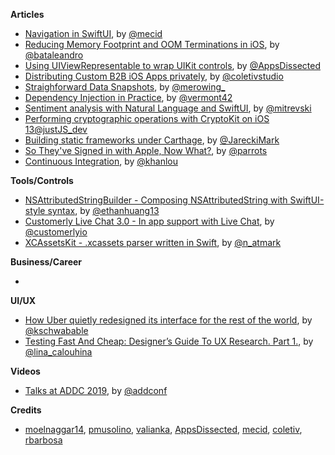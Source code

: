 **Articles**

* [Navigation in SwiftUI](https://mecid.github.io/2019/07/17/navigation-in-swiftui/), by [@mecid](https://twitter.com/mecid)
* [Reducing Memory Footprint and OOM Terminations in iOS](https://medium.com/flawless-app-stories/techniques-to-reduce-memory-footprint-and-oom-terminations-in-ios-a0f6bef38217), by [@bataleandro](https://twitter.com/bataleandro)
* [Using UIViewRepresentable to wrap UIKit controls](https://www.appsdissected.com/missing-features-swiftui-uiviewrepresentable-wrap-uikit-controls/), by [@AppsDissected](https://twitter.com/AppsDissected)
* [Distributing Custom B2B iOS Apps privately](https://coletiv.com/blog/distribute-custom-b2b-ios-app/), by [@coletivstudio](https://twitter.com/coletivstudio)
* [Straighforward Data Snapshots](http://merowing.info/2019/07/straighforward-data-snapshots/), by [@merowing_](https://twitter.com/merowing_)
* [Dependency Injection in Practice](https://www.racecondition.software/blog/dependency-injection/), by [@vermont42](https://twitter.com/vermont42)
* [Sentiment analysis with Natural Language and SwiftUI](https://martinmitrevski.com/2019/07/14/sentiment-analysis-with-natural-language-and-swiftui/), by [@mitrevski](https://twitter.com/mitrevski)
* [Performing cryptographic operations with CryptoKit on iOS 13](https://schiavo.me/2019/cryptokit-operations/)[@justJS_dev](https://twitter.com/justJS_dev)
* [Building static frameworks under Carthage](https://medium.com/fluxom/building-static-frameworks-under-carthage-ed010c904296), by [@JareckiMark](https://twitter.com/JareckiMark)
* [So They've Signed in with Apple, Now What?](https://blog.curtisherbert.com/so-theyve-signed-in-with-apple-now-what/), by [@parrots](https://twitter.com/parrots)
* [Continuous Integration](http://khanlou.com/2019/07/continuous-integration/), by [@khanlou](http://www.twitter.com/khanlou)

**Tools/Controls**

* [NSAttributedStringBuilder - Composing NSAttributedString with SwiftUI-style syntax](https://github.com/ethanhuang13/NSAttributedStringBuilder), by [@ethanhuang13](https://twitter.com/ethanhuang13)
* [Customerly Live Chat 3.0 - In app support with Live Chat](https://github.com/customerly/Customerly-iOS-SDK), by [@customerlyio](https://twitter.com/customerlyio)
* [XCAssetsKit - .xcassets parser written in Swift](https://github.com/natmark/XCAssetsKit), by [@n_atmark](https://twitter.com/n_atmark)

**Business/Career**

*

**UI/UX**

* [How Uber quietly redesigned its interface for the rest of the world](https://www.fastcompany.com/90375845/how-uber-quietly-redesigned-its-interface-for-the-rest-of-the-world), by [@kschwabable](https://twitter.com/kschwabable)
* [Testing Fast And Cheap: Designer’s Guide To UX Research. Part 1.](https://uxplanet.org/testing-fast-and-cheap-a-designers-guide-to-ux-research-part-1-a6b73d882136), by [@lina_calouhina](https://twitter.com/lina_calouhina)

**Videos**

* [Talks at ADDC 2019](https://addconf.com/2019/talks/), by [@addconf](https://twitter.com/addconf)

**Credits**

* [moelnaggar14](https://github.com/MoElnaggar14), [pmusolino](https://github.com/pmusolino), [valianka](https://github.com/valianka), [AppsDissected](https://github.com/AppsDissected), [mecid](https://github.com/mecid), [coletiv](https://github.com/coletiv), [rbarbosa](https://github.com/rbarbosa)
